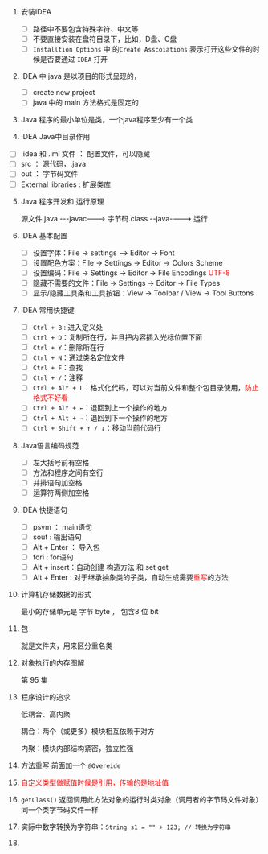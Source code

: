 1. 安装IDEA

   - [ ] 路径中不要包含特殊字符、中文等
   - [ ] 不要直接安装在盘符目录下，比如，D盘、C盘
   - [ ] `Installtion Options` 中 的`Create Asscoiations` 表示打开这些文件的时候是否要通过 `IDEA` 打开

2. IDEA 中 java 是以项目的形式呈现的，

   - [ ] create new project
   - [ ] java 中的 main 方法格式是固定的

3.  Java 程序的最小单位是类，一个java程序至少有一个类

4.  IDEA  Java中目录作用

   - [ ] .idea 和 .iml 文件 ： 配置文件，可以隐藏
   - [ ] src ： 源代码，.java
   - [ ] out ： 字节码文件
   - [ ] External libraries : 扩展类库

5. Java 程序开发和 运行原理

   源文件.java   ---javac---> 字节码.class --java----> 运行  

6. IDEA  基本配置

   - [ ] 设置字体：File -> settings --> Editor -> Font
   - [ ] 设置配色方案：File -> Settings -> Editor -> Colors Scheme
   - [ ] 设置编码：File -> Settings -> Editor -> File Encodings  <font color=red>UTF-8</font>
   - [ ] 隐藏不需要的文件：File -> Settings -> Editor -> File Types
   - [ ] 显示/隐藏工具条和工具按钮：View -> Toolbar           / View -> Tool Buttons

7. IDEA 常用快捷键

   - [ ] `Ctrl + B` :  进入定义处
   - [ ] `Ctrl + D`：复制所在行，并且把内容插入光标位置下面
   - [ ] `Ctrl + Y`：删除所在行
   - [ ] `Ctrl + N`：通过类名定位文件
   - [ ] `Ctrl + F`：查找
   - [ ] `Ctrl + /`：注释
   - [ ] `Ctrl + Alt + L`：格式化代码，可以对当前文件和整个包目录使用，<font color=red>防止格式不好看</font>
   - [ ] `Ctrl + Alt + ←`：退回到上一个操作的地方
   - [ ] `Ctrl + Alt + →`：退回到下一个操作的地方
   - [ ] `Ctrl + Shift + ↑ / ↓`：移动当前代码行

8. Java语言编码规范

   - [ ] 左大括号前有空格
   - [ ] 方法和程序之间有空行
   - [ ] 并排语句加空格
   - [ ] 运算符两侧加空格

9. IDEA 快捷语句

   - [ ] psvm ： main语句
   - [ ] sout : 输出语句
   - [ ] Alt + Enter ： 导入包
   - [ ] fori : for语句
   - [ ] Alt + insert：自动创建 构造方法 和 set get
   - [ ] Alt + Enter : 对于继承抽象类的子类，自动生成需要<font color=red>重写</font>的方法

10. 计算机存储数据的形式

    最小的存储单元是 字节 byte ， 包含8 位 bit

11. 包

    就是文件夹，用来区分重名类

12. 对象执行的内存图解

    第 95 集

13. 程序设计的追求

    低耦合、高内聚

    耦合：两个（或更多）模块相互依赖于对方

    内聚：模块内部结构紧密，独立性强

14. 方法重写 前面加一个 `@Overeide`

15. <font color=red>自定义类型做赋值时候是引用，传输的是地址值</font>

16. `getClass()` 返回调用此方法对象的运行时类对象（调用者的字节码文件对象）同一个类字节码文件一样

17. 实际中数字转换为字符串：`String s1 = "" + 123; // 转换为字符串 `

18. 